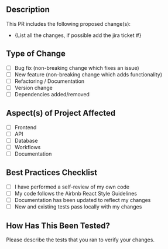 ## Description

This PR includes the following proposed change(s):

- {List all the changes, if possible add the jira ticket #}

## Type of Change

- [ ] Bug fix (non-breaking change which fixes an issue)
- [ ] New feature (non-breaking change which adds functionality)
- [ ] Refactoring / Documentation
- [ ] Version change
- [ ] Dependencies added/removed

## Aspect(s) of Project Affected

- [ ] Frontend
- [ ] API
- [ ] Database
- [ ] Workflows
- [ ] Documentation

## Best Practices Checklist

- [ ] I have performed a self-review of my own code
- [ ] My code follows the Airbnb React Style Guidelines
- [ ] Documentation has been updated to reflect my changes
- [ ] New and existing tests pass locally with my changes

## How Has This Been Tested?

Please describe the tests that you ran to verify your changes.

